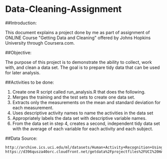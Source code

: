 # Data-Cleaning-Assignment

##Introduction:

This document explains a project done by me as part of assignment of ONLINE  Course "Getting Data and Cleaning" offered by Johns Hopkins University through Coursera.com.

##Objective:

The purpose of this project is to demonstrate the ability to collect, work with, and clean a data set. The goal is to prepare tidy data that can be used for later analysis.

##Activities to be done:

1. Create one R script called run_analysis.R that does the following. 
2. Merges the training and the test sets to create one data set.
3. Extracts only the measurements on the mean and standard deviation for each measurement. 
4. Uses descriptive activity names to name the activities in the data set
5. Appropriately labels the data set with descriptive variable names. 
6. From the data set in step 4, creates a second, independent tidy data set with the average of each variable for each activity and each subject.
   
##Data Source:

    http://archive.ics.uci.edu/ml/datasets/Human+Activity+Recognition+Using+Smartphones 
    https://d396qusza40orc.cloudfront.net/getdata%2Fprojectfiles%2FUCI%20HAR%20Dataset.zip 